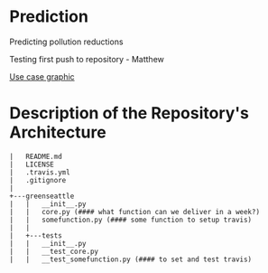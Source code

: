 # Prediction
Predicting pollution reductions

Testing first push to repository - Matthew

[Use case graphic](brendanbutler.github.com/Greening-Seattle/Prediction/img/Slide1.jpg)

# Description of the Repository's Architecture
```
|   README.md
|   LICENSE
|   .travis.yml
|   .gitignore
|
+---greenseattle
|   |   __init__.py
|   |   core.py (#### what function can we deliver in a week?)
|   |   somefunction.py (#### some function to setup travis)
|   |
|   +---tests
|   |   __init__.py
|   |   __test_core.py 
|   |   __test_somefunction.py (#### to set and test travis)
```
